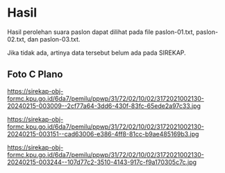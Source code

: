 # Hasil

Hasil perolehan suara paslon dapat dilihat pada file paslon-01.txt, paslon-02.txt, dan paslon-03.txt.

Jika tidak ada, artinya data tersebut belum ada pada SIREKAP.

## Foto C Plano

https://sirekap-obj-formc.kpu.go.id/6da7/pemilu/ppwp/31/72/02/10/02/3172021002130-20240215-003009--2cf77a64-3dd6-430f-83fc-65ede2a97c33.jpg

https://sirekap-obj-formc.kpu.go.id/6da7/pemilu/ppwp/31/72/02/10/02/3172021002130-20240215-003151--cad63006-e386-4ff8-81cc-b9ae485169b3.jpg

https://sirekap-obj-formc.kpu.go.id/6da7/pemilu/ppwp/31/72/02/10/02/3172021002130-20240215-003244--107d77c2-3510-4143-917c-f9a170305c7c.jpg
